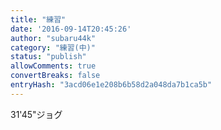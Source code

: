 ```yaml
---
title: "練習"
date: '2016-09-14T20:45:26'
author: "subaru44k"
category: "練習(中)"
status: "publish"
allowComments: true
convertBreaks: false
entryHash: "3acd06e1e208b6b58d2a048da7b1ca5b"
---
```

31'45"ジョグ
